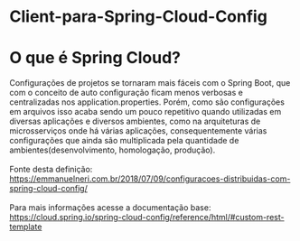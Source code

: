 # Client-para-Spring-Cloud-Config
# O que é Spring Cloud?
Configurações de projetos se tornaram mais fáceis com o Spring Boot, que com o conceito de auto configuração ficam menos verbosas e centralizadas nos application.properties. Porém, como são configurações em arquivos isso acaba sendo um pouco repetitivo quando utilizadas em diversas aplicações e diversos ambientes, como na arquiteturas de microsserviços onde há várias aplicações, consequentemente várias configurações que ainda são multiplicada pela quantidade de ambientes(desenvolvimento, homologação, produção).<br> <br>
Fonte desta definição: https://emmanuelneri.com.br/2018/07/09/configuracoes-distribuidas-com-spring-cloud-config/
<br>
<br>
Para mais informações acesse a documentação base:
<br>
https://cloud.spring.io/spring-cloud-config/reference/html/#custom-rest-template
